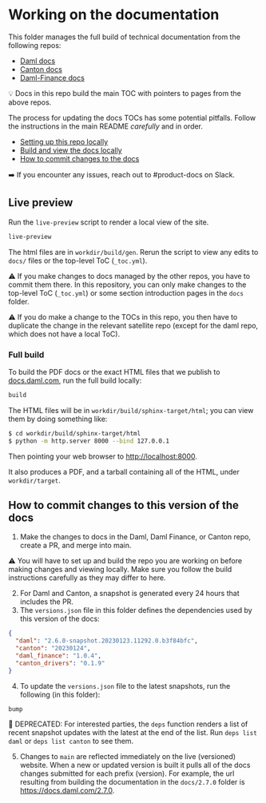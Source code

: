 # Working on the documentation

This folder manages the full build of technical documentation from the following repos:

* [Daml docs](https://github.com/digital-asset/daml/tree/main/docs)
* [Canton docs](https://github.com/DACH-NY/canton/tree/main/docs)
* [Daml-Finance docs](https://github.com/digital-asset/daml-finance/tree/main/docs)

:bulb: Docs in this repo build the main TOC with pointers to pages from the above repos.

The process for updating the docs TOCs has some potential pitfalls. Follow the instructions in the main README *carefully* and in order.

- [Setting up this repo locally](https://github.com/digital-asset/docs.daml.com#setting-up-this-repo-locally)
- [Build and view the docs locally](#live-preview)
- [How to commit changes to the docs](#how-to-commit-changes-to-the-docs)

:arrow_right: If you encounter any issues, reach out to #product-docs on Slack.

## Live preview

Run the `live-preview` script to render a local view of the site.

```zsh
live-preview
```

The html files are in `workdir/build/gen`. Rerun the script to view any edits to `docs/` files or the top-level ToC (`_toc.yml`).

:warning: If you make changes to docs managed by the other repos, you have to commit them there. In this repository, you can only make changes to the top-level ToC (`_toc.yml`) or some section introduction pages in the `docs` folder.

:warning: If you do make a change to the TOCs in this repo, you then have to duplicate the change in the relevant satellite repo (except for the daml repo, which does not have a local ToC).

### Full build

To build the PDF docs or the exact HTML files that we publish to [docs.daml.com](https://docs.daml.com), run the full build locally:

```zsh
build
```

The HTML files will be in `workdir/build/sphinx-target/html`; you can view them
by doing something like:

```zsh
$ cd workdir/build/sphinx-target/html
$ python -m http.server 8000 --bind 127.0.0.1
```

Then pointing your web browser to [http://localhost:8000](http://localhost:8000).

It also produces a PDF, and a tarball containing all of the HTML, under `workdir/target`.

## How to commit changes to this version of the docs

1. Make the changes to docs in the Daml, Daml Finance, or Canton repo, create a PR, and merge into main.

:warning: You will have to set up and build the repo you are working on before making changes and viewing locally. Make sure you follow the build instructions carefully as they may differ to here.

2. For Daml and Canton, a snapshot is generated every 24 hours that includes the PR.
3. The `versions.json` file in this folder defines the dependencies used by this version of the docs:

```json
{
  "daml": "2.6.0-snapshot.20230123.11292.0.b3f84bfc",
  "canton": "20230124",
  "daml_finance": "1.0.4",
  "canton_drivers": "0.1.9"
}
```

4. To update the `versions.json` file to the latest snapshots, run the following (in this folder):

```sh
bump
```

:information_desk_person: DEPRECATED: For interested parties, the `deps` function renders a list of recent snapshot updates with the latest at the end of the list. Run `deps list daml` or `deps list canton` to see them.

5. Changes to `main` are reflected immediately on the live (versioned) website. When a new or updated version is built it pulls all of the docs changes submitted for each prefix (version). For example, the url resulting from building the documentation in the `docs/2.7.0` folder is https://docs.daml.com/2.7.0.
